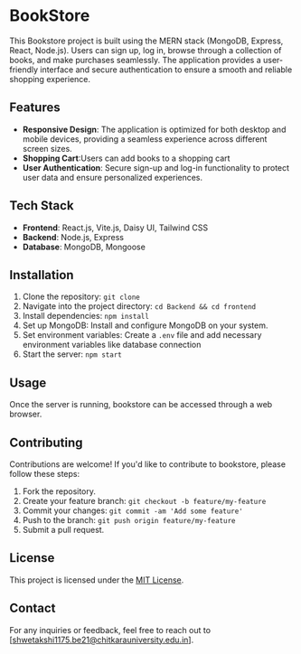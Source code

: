 # BookStore

This Bookstore project is built using the MERN stack (MongoDB, Express, React, Node.js). Users can sign up, log in, browse through a collection of books, and make purchases seamlessly. The application provides a user-friendly interface and secure authentication to ensure a smooth and reliable shopping experience.

## Features

- **Responsive Design**:  The application is optimized for both desktop and mobile devices, providing a seamless experience across different screen sizes.
- **Shopping Cart**:Users can add books to a shopping cart  
- **User Authentication**: Secure sign-up and log-in functionality to protect user data and ensure personalized experiences.

## Tech Stack

- **Frontend**: React.js, Vite.js, Daisy UI,  Tailwind CSS
- **Backend**: Node.js, Express
- **Database**: MongoDB, Mongoose

## Installation

1. Clone the repository: `git clone`
2. Navigate into the project directory: `cd Backend && cd frontend`
3. Install dependencies: `npm install`
4. Set up MongoDB: Install and configure MongoDB on your system.
5. Set environment variables: Create a `.env` file and add necessary environment variables like database connection 
6. Start the server: `npm start`

## Usage

Once the server is running, bookstore can be accessed through a web browser.

## Contributing

Contributions are welcome! If you'd like to contribute to bookstore, please follow these steps:

1. Fork the repository.
2. Create your feature branch: `git checkout -b feature/my-feature`
3. Commit your changes: `git commit -am 'Add some feature'`
4. Push to the branch: `git push origin feature/my-feature`
5. Submit a pull request.

## License

This project is licensed under the [MIT License](LICENSE).

## Contact

For any inquiries or feedback, feel free to reach out to [shwetakshi1175.be21@chitkarauniversity.edu.in].
